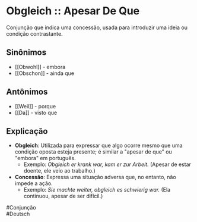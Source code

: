 # Obgleich :: Apesar De Que
<!--SR:!2024-11-08,3,250-->
Conjunção que indica uma concessão, usada para introduzir uma ideia ou condição contrastante.

## Sinônimos
- [[Obwohl]] - embora  
- [[Obschon]] - ainda que  

## Antônimos
- [[Weil]] - porque  
- [[Da]] - visto que  

## Explicação
- **Obgleich**: Utilizada para expressar que algo ocorre mesmo que uma condição oposta esteja presente; é similar a "apesar de que" ou "embora" em português.
  - Exemplo: *Obgleich er krank war, kam er zur Arbeit.* (Apesar de estar doente, ele veio ao trabalho.)
- **Concessão**: Expressa uma situação adversa que, no entanto, não impede a ação.
  - Exemplo: *Sie machte weiter, obgleich es schwierig war.* (Ela continuou, apesar de ser difícil.)

#Conjunção  
#Deutsch  